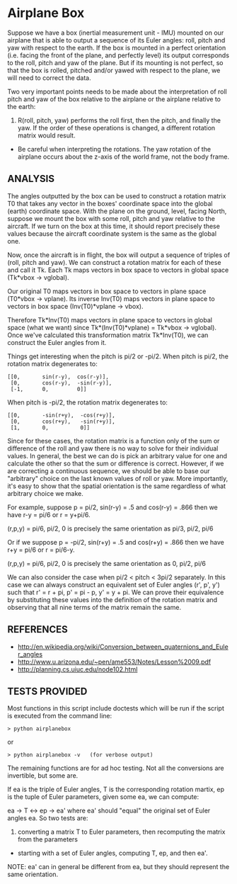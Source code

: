 Airplane Box
============

Suppose we have a box (inertial measurement unit - IMU) mounted on our airplane that is able to output a sequence of its Euler angles: roll, pitch and yaw with respect to the earth.  If the box is mounted in a perfect orientation (i.e. facing the front of the plane, and perfectly level) its output corresponds to the roll, pitch and yaw of the plane.  But if its mounting is not perfect, so that the box is rolled, pitched and/or yawed with respect to the plane, we will need to correct the data.

Two very important points needs to be made about the interpretation of roll pitch and yaw of the box relative to the airplane or the airplane relative to the earth:

1. R(roll, pitch, yaw) performs the roll first, then the pitch, and finally the yaw.  If the order of these operations is changed, a different rotation matrix would result.
+ Be careful when interpreting the rotations.  The yaw rotation of the airplane occurs about the z-axis of the world frame, not the body frame.

ANALYSIS
--------
The angles outputted by the box can be used to construct a rotation matrix T0 that takes any vector in the boxes' coordinate space into the global (earth) coordinate space. With the plane on the ground, level, facing North, suppose we mount the box with some roll, pitch and yaw relative to the aircraft.  If we turn on the box at this time, it should report precisely these values because the aircraft coordinate system is the same as the global one.

Now, once the aircraft is in flight, the box will output a sequence of triples of (roll, pitch and yaw).  We can construct a rotation matrix for each of these and call it Tk.  Each Tk maps vectors in box space to vectors in global space (Tk\*vbox -> vglobal).  

Our original T0 maps vectors in box space to vectors in plane space (T0\*vbox -> vplane).  Its inverse Inv(T0) maps vectors in plane space to vectors in box space (Inv(T0)\*vplane -> vbox). 

Therefore Tk\*Inv(T0) maps vectors in plane space to vectors in global space (what we want) since Tk\*(Inv(T0)\*vplane) = Tk\*vbox -> vglobal).  Once we've calculated this transformation matrix Tk\*Inv(T0), we can construct the Euler angles from it.

Things get interesting when the pitch is pi/2 or -pi/2.  When pitch is pi/2, the rotation matrix degenerates to:

    [[0,       sin(r-y),  cos(r-y)],
     [0,       cos(r-y),  -sin(r-y)],
     [-1,      0,         0]]

When pitch is -pi/2, the rotation matrix degenerates to:

    [[0,       -sin(r+y),  -cos(r+y)],
     [0,       cos(r+y),   -sin(r+y)],
     [1,       0,          0]]

Since for these cases, the rotation matrix is a function only of the sum or difference of the roll and yaw there is no way to solve for their individual values.  In general, the best we can do is pick an arbitrary value for one and calculate the other so that the sum or difference is correct.  However, if we are correcting a continuous sequence, we should be able to base our "arbitrary"  choice on the last known values of roll or yaw.  More importantly, it's easy to show that the spatial orientation is the same regardless of what arbitrary choice we make.

For example, suppose p = pi/2, sin(r-y) = .5 and cos(r-y) = .866
then we have r-y = pi/6 or r = y+pi/6.

(r,p,y) = pi/6, pi/2, 0 is precisely the same orientation as pi/3, pi/2, pi/6

Or if we suppose p = -pi/2, sin(r+y) = .5 and cos(r+y) = .866
then we have r+y = pi/6 or r = pi/6-y.

(r,p,y) = pi/6, pi/2, 0 is precisely the same orientation as 0, pi/2, pi/6

We can also consider the case when pi/2 < pitch < 3pi/2 separately.  In this case we can always construct an equivalent set of Euler angles (r', p', y') such that r' = r + pi, p' = pi - p, y' = y + pi.  We can prove their equivalence by substituting these values into the definition of the rotation matrix and observing that all nine terms of the matrix remain the same.

REFERENCES
----------
- <http://en.wikipedia.org/wiki/Conversion_between_quaternions_and_Euler_angles>
- <http://www.u.arizona.edu/~pen/ame553/Notes/Lesson%2009.pdf>
- <http://planning.cs.uiuc.edu/node102.html>

TESTS PROVIDED
--------------
Most functions in this script include doctests which will be run if the script is executed from the command line:

    > python airplanebox
or 

    > python airplanebox -v   (for verbose output)
    
The remaining functions are for ad hoc testing.  Not all the conversions are invertible, but some are.

If ea is the triple of Euler angles, T is the corresponding rotation martix,
ep is the tuple of Euler parameters, given some ea, we can compute:

ea -> T <-> ep -> ea' where ea' should "equal" the original set of Euler angles ea.  So two tests are:

1. converting a matrix T to Euler parameters, then recomputing the matrix from the parameters
+ starting with a set of Euler angles, computing T, ep, and then ea'. 

NOTE: ea' can in general be different from ea, but they should represent the same orientation.

